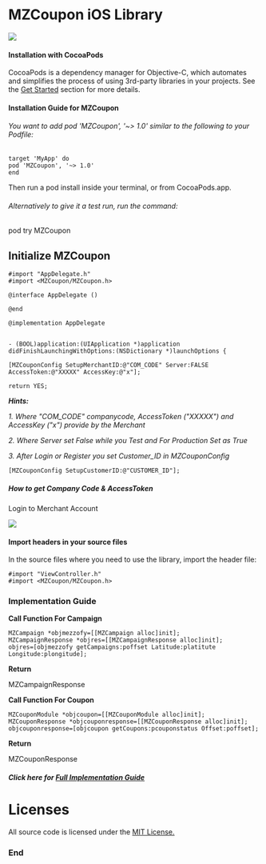 # MZCoupon iOS Library

![](http://www.mezzofy.com/images/logoz.png)
#### Installation with CocoaPods
CocoaPods is a dependency manager for Objective-C, which automates and simplifies the process of using 3rd-party libraries in your projects. See the [Get Started](https://cocoapods.org) section for more details.

#### Installation Guide for MZCoupon
###### You want to add pod 'MZCoupon', '~> 1.0' similar to the following to your Podfile:

``` objc
target 'MyApp' do
pod 'MZCoupon', '~> 1.0'
end
```
Then run a pod install inside your terminal, or from CocoaPods.app.

###### Alternatively to give it a test run, run the command:

pod try MZCoupon
## Initialize MZCoupon
``` objc
#import "AppDelegate.h"
#import <MZCoupon/MZCoupon.h>

@interface AppDelegate ()

@end

@implementation AppDelegate


- (BOOL)application:(UIApplication *)application didFinishLaunchingWithOptions:(NSDictionary *)launchOptions {

[MZCouponConfig SetupMerchantID:@"COM_CODE" Server:FALSE AccessToken:@"XXXXX" AccessKey:@"x"];

return YES;

```
***Hints:*** 

*1. Where "COM_CODE" companycode, AccessToken ("XXXXX") and AccessKey ("x") provide by the Merchant*

*2. Where Server set False while you Test and For Production Set as True*

*3. After Login or Register  you set Customer_ID in MZCouponConfig*
```objc
[MZCouponConfig SetupCustomerID:@"CUSTOMER_ID"];
```

##### How to get Company Code & AccessToken
Login to Merchant Account 

![](https://s3-ap-southeast-1.amazonaws.com/mzcouponuat/email/merchant_profile.jpg)


#### Import headers in your source files
In the source files where you need to use the library, import the header file:

``` objc
#import "ViewController.h"
#import <MZCoupon/MZCoupon.h>
```
### Implementation Guide

**Call Function For Campaign** 

``` objc
MZCampaign *objmezzofy=[[MZCampaign alloc]init];
MZCampaignResponse *objres=[[MZCampaignResponse alloc]init];
objres=[objmezzofy getCampaigns:poffset Latitude:platitute Longitude:plongitude];
```
**Return**

MZCampaignResponse

**Call Function For Coupon** 

``` objc
MZCouponModule *objcoupon=[[MZCouponModule alloc]init];
MZCouponResponse *objcouponresponse=[[MZCouponResponse alloc]init];
objcouponresponse=[objcoupon getCoupons:pcouponstatus Offset:poffset];
```
**Return**

MZCouponResponse

##### Click here for [Full Implementation Guide](https://github.com/mezzofy/mzcoupon-ios-customer-lib)
# Licenses
All source code is licensed under the [MIT License.](https://raw.githubusercontent.com/mezzofy/mzcoupon-ios-customer-lib/master/LICENSE)

### End
